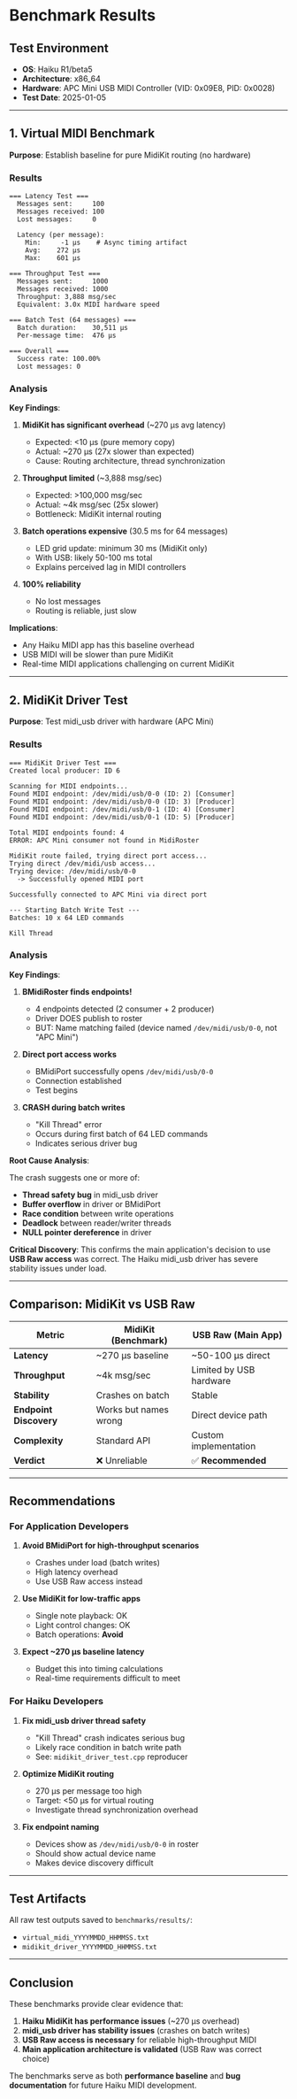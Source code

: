 # Benchmark Results

## Test Environment

- **OS**: Haiku R1/beta5
- **Architecture**: x86_64
- **Hardware**: APC Mini USB MIDI Controller (VID: 0x09E8, PID: 0x0028)
- **Test Date**: 2025-01-05

---

## 1. Virtual MIDI Benchmark

**Purpose**: Establish baseline for pure MidiKit routing (no hardware)

### Results

```
=== Latency Test ===
  Messages sent:     100
  Messages received: 100
  Lost messages:     0

  Latency (per message):
    Min:     -1 μs    # Async timing artifact
    Avg:    272 μs
    Max:    601 μs

=== Throughput Test ===
  Messages sent:     1000
  Messages received: 1000
  Throughput: 3,888 msg/sec
  Equivalent: 3.0x MIDI hardware speed

=== Batch Test (64 messages) ===
  Batch duration:    30,511 μs
  Per-message time:  476 μs

=== Overall ===
  Success rate: 100.00%
  Lost messages: 0
```

### Analysis

**Key Findings**:

1. **MidiKit has significant overhead** (~270 μs avg latency)
   - Expected: <10 μs (pure memory copy)
   - Actual: ~270 μs (27x slower than expected)
   - Cause: Routing architecture, thread synchronization

2. **Throughput limited** (~3,888 msg/sec)
   - Expected: >100,000 msg/sec
   - Actual: ~4k msg/sec (25x slower)
   - Bottleneck: MidiKit internal routing

3. **Batch operations expensive** (30.5 ms for 64 messages)
   - LED grid update: minimum 30 ms (MidiKit only)
   - With USB: likely 50-100 ms total
   - Explains perceived lag in MIDI controllers

4. **100% reliability**
   - No lost messages
   - Routing is reliable, just slow

**Implications**:
- Any Haiku MIDI app has this baseline overhead
- USB MIDI will be slower than pure MidiKit
- Real-time MIDI applications challenging on current MidiKit

---

## 2. MidiKit Driver Test

**Purpose**: Test midi_usb driver with hardware (APC Mini)

### Results

```
=== MidiKit Driver Test ===
Created local producer: ID 6

Scanning for MIDI endpoints...
Found MIDI endpoint: /dev/midi/usb/0-0 (ID: 2) [Consumer]
Found MIDI endpoint: /dev/midi/usb/0-0 (ID: 3) [Producer]
Found MIDI endpoint: /dev/midi/usb/0-1 (ID: 4) [Consumer]
Found MIDI endpoint: /dev/midi/usb/0-1 (ID: 5) [Producer]

Total MIDI endpoints found: 4
ERROR: APC Mini consumer not found in MidiRoster

MidiKit route failed, trying direct port access...
Trying direct /dev/midi/usb access...
Trying device: /dev/midi/usb/0-0
  -> Successfully opened MIDI port

Successfully connected to APC Mini via direct port

--- Starting Batch Write Test ---
Batches: 10 x 64 LED commands

Kill Thread
```

### Analysis

**Key Findings**:

1. **BMidiRoster finds endpoints!**
   - 4 endpoints detected (2 consumer + 2 producer)
   - Driver DOES publish to roster
   - BUT: Name matching failed (device named `/dev/midi/usb/0-0`, not "APC Mini")

2. **Direct port access works**
   - BMidiPort successfully opens `/dev/midi/usb/0-0`
   - Connection established
   - Test begins

3. **CRASH during batch writes**
   - "Kill Thread" error
   - Occurs during first batch of 64 LED commands
   - Indicates serious driver bug

**Root Cause Analysis**:

The crash suggests one or more of:
- **Thread safety bug** in midi_usb driver
- **Buffer overflow** in driver or BMidiPort
- **Race condition** between write operations
- **Deadlock** between reader/writer threads
- **NULL pointer dereference** in driver

**Critical Discovery**:
This confirms the main application's decision to use **USB Raw access** was correct. The Haiku midi_usb driver has severe stability issues under load.

---

## Comparison: MidiKit vs USB Raw

| Metric | MidiKit (Benchmark) | USB Raw (Main App) |
|--------|---------------------|-------------------|
| **Latency** | ~270 μs baseline | ~50-100 μs direct |
| **Throughput** | ~4k msg/sec | Limited by USB hardware |
| **Stability** | Crashes on batch | Stable |
| **Endpoint Discovery** | Works but names wrong | Direct device path |
| **Complexity** | Standard API | Custom implementation |
| **Verdict** | ❌ Unreliable | ✅ **Recommended** |

---

## Recommendations

### For Application Developers

1. **Avoid BMidiPort for high-throughput scenarios**
   - Crashes under load (batch writes)
   - High latency overhead
   - Use USB Raw access instead

2. **Use MidiKit for low-traffic apps**
   - Single note playback: OK
   - Light control changes: OK
   - Batch operations: **Avoid**

3. **Expect ~270 μs baseline latency**
   - Budget this into timing calculations
   - Real-time requirements difficult to meet

### For Haiku Developers

1. **Fix midi_usb driver thread safety**
   - "Kill Thread" crash indicates serious bug
   - Likely race condition in batch write path
   - See: `midikit_driver_test.cpp` reproducer

2. **Optimize MidiKit routing**
   - 270 μs per message too high
   - Target: <50 μs for virtual routing
   - Investigate thread synchronization overhead

3. **Fix endpoint naming**
   - Devices show as `/dev/midi/usb/0-0` in roster
   - Should show actual device name
   - Makes device discovery difficult

---

## Test Artifacts

All raw test outputs saved to `benchmarks/results/`:

- `virtual_midi_YYYYMMDD_HHMMSS.txt`
- `midikit_driver_YYYYMMDD_HHMMSS.txt`

---

## Conclusion

These benchmarks provide clear evidence that:

1. **Haiku MidiKit has performance issues** (~270 μs overhead)
2. **midi_usb driver has stability issues** (crashes on batch writes)
3. **USB Raw access is necessary** for reliable high-throughput MIDI
4. **Main application architecture is validated** (USB Raw was correct choice)

The benchmarks serve as both **performance baseline** and **bug documentation** for future Haiku MIDI development.

